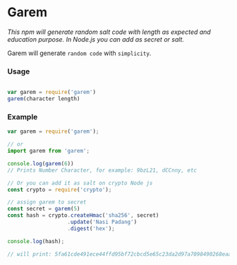 # Garem

*This npm will generate random salt code with length as expected and education purpose. In Node.js you can add as secret or salt.*

Garem will generate `random code` with `simplicity`.

### Usage
```javascript

var garem = require('garem')
garem(character length)
```
### Example
```javascript
var garem = require('garem');

// or
import garem from 'garem';

console.log(garem(6))
// Prints Number Character, for example: 9bzL21, dCCnny, etc

// Or you can add it as salt on crypto Node js
const crypto = require('crypto');

// assign garem to secret
const secret = garem(5)
const hash = crypto.createHmac('sha256', secret)
                   .update('Nasi Padang')
                   .digest('hex');

console.log(hash);

// will print: 5fa61cde491ece44ffd95bf72cbcd5e65c23da2d97a7098490268eaa04df38e1

```
